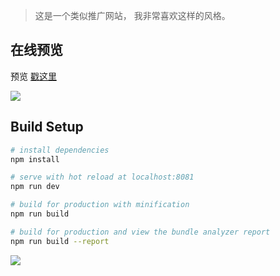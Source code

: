 
> 这是一个类似推广网站， 我非常喜欢这样的风格。

## 在线预览

预览 [戳这里](https://xjh22222228.github.io/vue-app/)

![](https://raw.githubusercontent.com/xjh22222228/diamonds/master/static/images/view.png)

## Build Setup

``` bash
# install dependencies
npm install

# serve with hot reload at localhost:8081
npm run dev

# build for production with minification
npm run build

# build for production and view the bundle analyzer report
npm run build --report
```


![](https://raw.githubusercontent.com/xjh22222228/diamonds/master/static/images/pay.jpg)

